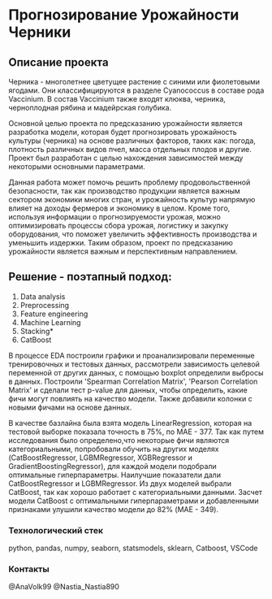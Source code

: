 # Прогнозирование Урожайности Черники

## Описание проекта

Черника - многолетнее цветущее растение с синими или фиолетовыми ягодами. Они классифицируются в разделе Cyanococcus в составе рода Vaccinium. 
В состав Vaccinium также входят клюква, черника, черноплодная рябина и мадейрская голубика.

Основной целью проекта по предсказанию урожайности является разработка модели, которая будет прогнозировать урожайность культуры (черника) на основе различных факторов, таких как: погода, плотность различных видов пчел, масса отдельных плодов и другие. Проект был разработан с целью нахождения зависимостей между некоторыми основными параметрами.

Данная работа может помочь решить проблему продовольственной безопасности, так как производство продукции  является важным сектором экономики многих стран, и урожайность культур напрямую влияет на доходы фермеров и экономику в целом. 
Кроме того, используя информации о прогнозируемости урожая, можно оптимизировать процессы сбора урожая, логистику и закупку  оборудования, что поможет увеличить эффективность производства и уменьшить издержки.
Таким образом, проект по предсказанию урожайности является важным и перспективным направлением.  


## Решение - поэтапный подход:

1. Data analysis
2. Preprocessing
3. Feature engineering
4. Machine Learning
5. Stacking*
6. CatBoost


В процессе EDA построили графики и проанализировали переменные тренировочных и тестовых данных, рассмотрели зависимость целевой переменной от других данных, 
с помощью boxplot определили выбросы в данных. Построили 'Spearman Correlation Matrix', 'Pearson Correlation Matrix' и сделали тест p-value для данных, чтобы определить, какие фичи могут повлиять на качество модели. Также добавили колонки с новыми фичами на основе данных.

В качестве базлайна была взята модель LinearRegression, которая на тестовой выборке показала точность в 75%, по MAE - 377. 
Так как путем исследования было определено,что некоторые фичи являются категориальными, попробовали обучить на других моделях (CatBoostRegressor, LGBMRegressor, XGBRegressor и GradientBoostingRegressor), для каждой модели подобрали оптимальные гиперпараметры. 
Наилучшие показатели дали CatBoostRegressor и LGBMRegressor. Из двух моделей выбрали CatBoost, так как хорошо работает с категориальными данными.
Засчет модели CatBoost с оптимальными гиперпараметрами и добавленными признаками улушили качество модели до 82% (MAE - 349).

### Технологический стек

python, pandas, numpy, seaborn, statsmodels, sklearn, Catboost, VSCode


### Контакты

@AnaVolk99 
@Nastia_Nastia890